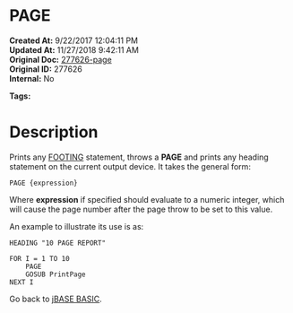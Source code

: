 # PAGE

**Created At:** 9/22/2017 12:04:11 PM  
**Updated At:** 11/27/2018 9:42:11 AM  
**Original Doc:** [277626-page](https://docs.jbase.com/36868-jbase-basic/277626-page)  
**Original ID:** 277626  
**Internal:** No  

**Tags:**
<badge text='printing' vertical='middle' />
<badge text='output' vertical='middle' />

# Description

Prints any [FOOTING](./../footing) statement, throws a **PAGE** and prints any heading statement on the current output device. It takes the general form:

```
PAGE {expression}
```

Where **expression** if specified should evaluate to a numeric integer, which will cause the page number after the page throw to be set to this value.

An example to illustrate its use is as:

```
HEADING "10 PAGE REPORT"

FOR I = 1 TO 10
    PAGE
    GOSUB PrintPage
NEXT I
```



Go back to [jBASE BASIC](./../jbase-basic-programmers-reference-guide).

